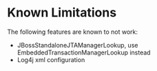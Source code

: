 # Known Limitations
The following features are known to not work:
- JBossStandaloneJTAManagerLookup, use EmbeddedTransactionManagerLookup instead
- Log4j xml configuration
